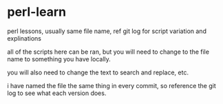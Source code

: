 # perl-learn
perl lessons, usually same file name, ref git log for script variation and explinations

all of the scripts here can be ran, but you will need to change to the file name to something you have locally.

you will also need to change the text to search and replace, etc. 

i have named the file the same thing in every commit, so reference the git log to see what each version does. 
